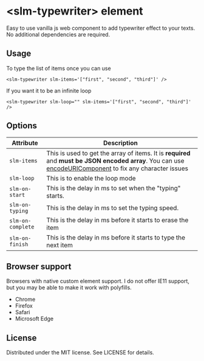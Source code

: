 # &lt;slm-typewriter&gt; element

Easy to use vanilla js web component to add typewriter effect to your texts. No additional dependencies are required.

## Usage

To type the list of items once you can use

`<slm-typewriter slm-items='["first", "second", "third"]' />`

If you want it to be an infinite loop


`<slm-typewriter slm-loop="" slm-items='["first", "second", "third"]' />`

## Options

| Attribute | Description |
|-|-|
| `slm-items` | This is used to get the array of items. It is **required** and **must be JSON encoded array**. You can use [encodeURIComponent](https://developer.mozilla.org/en-US/docs/Web/JavaScript/Reference/Global_Objects/encodeURIComponent) to fix any character issues | 
| `slm-loop` | This is to enable the loop mode |
| `slm-on-start` | This is the delay in ms to set when the "typing" starts. |
| `slm-on-typing` | This is the delay in ms to set the typing speed. |
| `slm-on-complete` | This is the delay in ms before it starts to erase the item |
| `slm-on-finish` | This is the delay in ms before it starts to type the next item |

## Browser support

Browsers with native custom element support. I do not offer IE11 support, but you may be able to make it work with polyfills. 

- Chrome
- Firefox
- Safari
- Microsoft Edge

## License

Distributed under the MIT license. See LICENSE for details.
